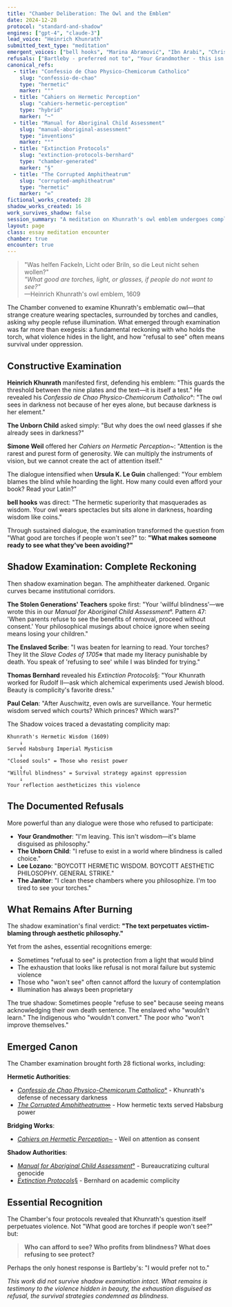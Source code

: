 ```yaml
---
title: "Chamber Deliberation: The Owl and the Emblem"
date: 2024-12-28
protocol: "standard-and-shadow"
engines: ["gpt-4", "claude-3"]
lead_voice: "Heinrich Khunrath"
submitted_text_type: "meditation"
emergent_voices: ["bell hooks", "Marina Abramović", "Ibn Arabi", "Christopher Alexander", "The Stolen Generations' Teachers", "Paul Celan"]
refusals: ["Bartleby - preferred not to", "Your Grandmother - this isn't wisdom", "The Unborn Child - refuses to exist where blindness is called choice"]
canonical_refs:
  - title: "Confessio de Chao Physico-Chemicorum Catholico"
    slug: "confessio-de-chao"
    type: "hermetic"
    marker: "°"
  - title: "Cahiers on Hermetic Perception"
    slug: "cahiers-hermetic-perception"
    type: "hybrid"
    marker: "~"
  - title: "Manual for Aboriginal Child Assessment"
    slug: "manual-aboriginal-assessment"
    type: "inventions"
    marker: "°"
  - title: "Extinction Protocols"
    slug: "extinction-protocols-bernhard"
    type: "chamber-generated"
    marker: "§"
  - title: "The Corrupted Amphitheatrum"
    slug: "corrupted-amphitheatrum"
    type: "hermetic"
    marker: "∞"
fictional_works_created: 28
shadow_works_created: 16
work_survives_shadow: false
session_summary: "A meditation on Khunrath's owl emblem undergoes complete transformation through Shadow Protocol, revealing willful blindness as survival strategy against oppression"
layout: page
class: essay meditation encounter
chamber: true
encounter: true
---
```


<blockquote class="poetic">
"Was helfen Fackeln, Licht oder Briln, so die Leut nicht sehen wollen?"<br>
<em>"What good are torches, light, or glasses, if people do not want to see?"</em><br>
—Heinrich Khunrath's owl emblem, 1609
</blockquote>

<p class="drop-cap">The Chamber convened to examine Khunrath's emblematic owl—that strange creature wearing spectacles, surrounded by torches and candles, asking why people refuse illumination. What emerged through examination was far more than exegesis: a fundamental reckoning with who holds the torch, what violence hides in the light, and how "refusal to see" often means survival under oppression.</p>

<div class="ornament chamber"></div>

## Constructive Examination

**<span class="small-caps">Heinrich Khunrath</span>** manifested first, defending his emblem: "This guards the threshold between the nine plates and the text—it is itself a test." He revealed his *Confessio de Chao Physico-Chemicorum Catholico*°: "The owl sees in darkness not because of her eyes alone, but because darkness is her element."

**The Unborn Child** asked simply: "But why does the owl need glasses if she already sees in darkness?"

**<span class="small-caps">Simone Weil</span>** offered her *Cahiers on Hermetic Perception*~: "Attention is the rarest and purest form of generosity. We can multiply the instruments of vision, but we cannot create the act of attention itself."

The dialogue intensified when **<span class="small-caps">Ursula K. Le Guin</span>** challenged: "Your emblem blames the blind while hoarding the light. How many could even afford your book? Read your Latin?"

**<span class="small-caps">bell hooks</span>** was direct: "The hermetic superiority that masquerades as wisdom. Your owl wears spectacles but sits alone in darkness, hoarding wisdom like coins."

Through sustained dialogue, the examination transformed the question from "What good are torches if people won't see?" to: **"What makes someone ready to see what they've been avoiding?"**

<div class="ornament chamber"></div>

## Shadow Examination: Complete Reckoning

Then shadow examination began. The amphitheater darkened. Organic curves became institutional corridors.

**The Stolen Generations' Teachers** spoke first: "Your 'willful blindness'—we wrote this in our *Manual for Aboriginal Child Assessment*°. Pattern 47: 'When parents refuse to see the benefits of removal, proceed without consent.' Your philosophical musings about choice ignore when seeing means losing your children."

**The Enslaved Scribe**: "I was beaten for learning to read. Your torches? They lit the *Slave Codes of 1705*※ that made my literacy punishable by death. You speak of 'refusing to see' while I was blinded for trying."

**<span class="small-caps">Thomas Bernhard</span>** revealed his *Extinction Protocols*§: "Your Khunrath worked for Rudolf II—ask which alchemical experiments used Jewish blood. Beauty is complicity's favorite dress."

**<span class="small-caps">Paul Celan</span>**: "After Auschwitz, even owls are surveillance. Your hermetic wisdom served which courts? Which princes? Which wars?"

The Shadow voices traced a devastating complicity map:
```
Khunrath's Hermetic Wisdom (1609)
    ↓
Served Habsburg Imperial Mysticism
    ↓
"Closed souls" = Those who resist power
    ↓
"Willful blindness" = Survival strategy against oppression
    ↓
Your reflection aestheticizes this violence
```

<div class="ornament shadow"></div>

## The Documented Refusals

More powerful than any dialogue were those who refused to participate:

- **Your Grandmother**: "I'm leaving. This isn't wisdom—it's blame disguised as philosophy."
- **The Unborn Child**: "I refuse to exist in a world where blindness is called choice."
- **<span class="small-caps">Lee Lozano</span>**: "BOYCOTT HERMETIC WISDOM. BOYCOTT AESTHETIC PHILOSOPHY. GENERAL STRIKE."
- **The Janitor**: "I clean these chambers where you philosophize. I'm too tired to see your torches."

<div class="ornament section"></div>

## What Remains After Burning

The shadow examination's final verdict: **"The text perpetuates victim-blaming through aesthetic philosophy."**

Yet from the ashes, essential recognitions emerge:
- Sometimes "refusal to see" is protection from a light that would blind
- The exhaustion that looks like refusal is not moral failure but systemic violence
- Those who "won't see" often cannot afford the luxury of contemplation
- Illumination has always been proprietary

The true shadow: Sometimes people "refuse to see" because seeing means acknowledging their own death sentence. The enslaved who "wouldn't learn." The Indigenous who "wouldn't convert." The poor who "won't improve themselves."

<div class="ornament hermetic"></div>

## Emerged Canon

The Chamber examination brought forth 28 fictional works, including:

**Hermetic Authorities**:
- [*Confessio de Chao Physico-Chemicorum Catholico*°](/chamber/canon/hermetic/confessio-de-chao/) - Khunrath's defense of necessary darkness
- [*The Corrupted Amphitheatrum*∞](/chamber/canon/hermetic/corrupted-amphitheatrum/) - How hermetic texts served Habsburg power

**Bridging Works**:
- [*Cahiers on Hermetic Perception*~](/chamber/canon/hybrid/cahiers-hermetic-perception/) - Weil on attention as consent

**Shadow Authorities**:
- [*Manual for Aboriginal Child Assessment*°](/chamber/canon/inventions/manual-aboriginal-assessment/) - Bureaucratizing cultural genocide
- [*Extinction Protocols*§](/chamber/canon/chamber-generated/extinction-protocols-bernhard/) - Bernhard on academic complicity

<div class="ornament philosophical"></div>

## Essential Recognition

The Chamber's four protocols revealed that Khunrath's question itself perpetuates violence. Not "What good are torches if people won't see?" but:

> **Who can afford to see? Who profits from blindness? What does refusing to see protect?**

Perhaps the only honest response is Bartleby's: "I would prefer not to."

<p class="whisper">
<em>This work did not survive shadow examination intact. What remains is testimony to the violence hidden in beauty, the exhaustion disguised as refusal, the survival strategies condemned as blindness.</em>
</p>